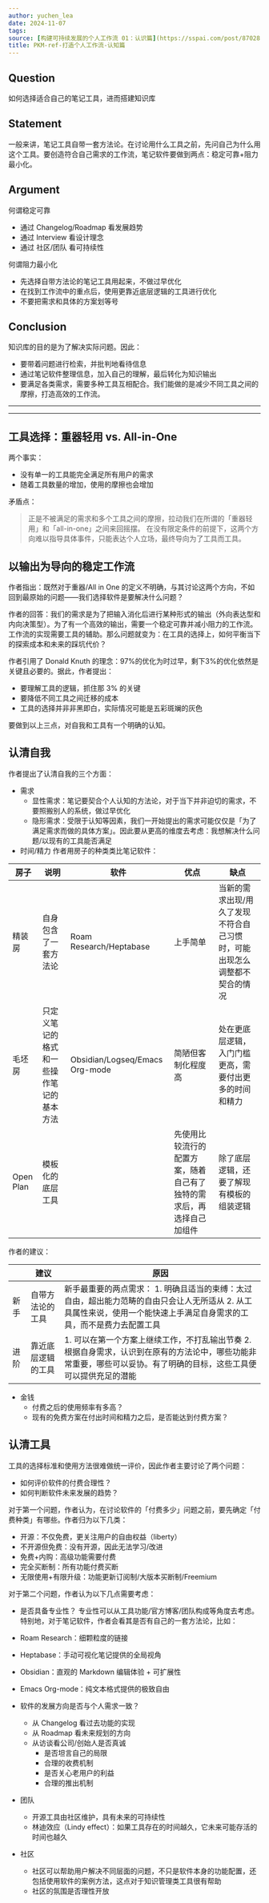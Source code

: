 ```yaml
---
author: yuchen_lea
date: 2024-11-07
tags:
source: [构建可持续发展的个人工作流 01：认识篇](https://sspai.com/post/87028)
title: PKM-ref-打造个人工作流-认知篇
---
```


## Question

如何选择适合自己的笔记工具，进而搭建知识库

## Statement

一般来讲，笔记工具自带一套方法论。在讨论用什么工具之前，先问自己为什么用这个工具。要创造符合自己需求的工作流，笔记软件要做到两点：稳定可靠+阻力最小化。

## Argument

何谓稳定可靠

- 通过 Changelog/Roadmap 看发展趋势
- 通过 Interview 看设计理念
- 通过 社区/团队 看可持续性

何谓阻力最小化

- 先选择自带方法论的笔记工具用起来，不做过早优化
- 在找到工作流中的重点后，使用更靠近底层逻辑的工具进行优化
- 不要把需求和具体的方案划等号

## Conclusion

知识库的目的是为了解决实际问题。因此：

- 要带着问题进行检索，并批判地看待信息
- 通过笔记软件整理信息，加入自己的理解，最后转化为知识输出
- 要满足各类需求，需要多种工具互相配合。我们能做的是减少不同工具之间的摩擦，打造高效的工作流。

---
---

## 工具选择：重器轻用 vs. All-in-One

两个事实：

- 没有单一的工具能完全满足所有用户的需求
- 随着工具数量的增加，使用的摩擦也会增加

矛盾点：

>正是不被满足的需求和多个工具之间的摩擦，拉动我们在所谓的「重器轻用」和「all-in-one」之间来回摇摆。
>在没有限定条件的前提下，这两个方向难以指导具体事件，只能表达个人立场，最终导向为了工具而工具。

## 以输出为导向的稳定工作流

作者指出：既然对于重器/All in One 的定义不明确，与其讨论这两个方向，不如回到最原始的问题——我们选择软件是要解决什么问题？

作者的回答：我们的需求是为了把输入消化后进行某种形式的输出（外向表达型和内向决策型）。为了有一个高效的输出，需要一个稳定可靠并减小阻力的工作流。工作流的实现需要工具的辅助。那么问题就变为：在工具的选择上，如何平衡当下的探索成本和未来的踩坑代价？

作者引用了 Donald Knuth 的理念：97%的优化为时过早，剩下3%的优化依然是关键且必要的。据此，作者提出：

- 要理解工具的逻辑，抓住那 3% 的关键
- 要降低不同工具之间迁移的成本
- 工具的选择并非非黑即白，实际情况可能是五彩斑斓的灰色

要做到以上三点，对自我和工具有一个明确的认知。

## 认清自我

作者提出了认清自我的三个方面：

- 需求
  - 显性需求：笔记要契合个人认知的方法论，对于当下并非迫切的需求，不要照搬别人的系统，做过早优化
  - 隐形需求：受限于认知等因素，我们一开始提出的需求可能仅仅是「为了满足需求而做的具体方案」。因此要从更高的维度去考虑：我想解决什么问题/以现有的工具能否满足
- 时间/精力
  作者用房子的种类类比笔记软件：
  
|     房子         |     说明                                        |     软件                                |     优点                                                                    |     缺点                                                                         |
|------------------|-------------------------------------------------|-----------------------------------------|-----------------------------------------------------------------------------|----------------------------------------------------------------------------------|
|     精装房       |     自身包含了一套方法论                        |     Roam   Research/Heptabase           |     上手简单                                                                |     当新的需求出现/用久了发现不符合自己习惯时，可能出现怎么调整都不契合的情况    |
|     毛坯房       |     只定义笔记的格式和一些操作笔记的基本方法    |     Obsidian/Logseq/Emacs   Org-mode    |     简陋但客制化程度高                                                      |     处在更底层逻辑，入门门槛更高，需要付出更多的时间和精力                       |
|     Open Plan    |     模板化的底层工具                            |                                         |     先使用比较流行的配置方案，随着自己有了独特的需求后，再选择自己加组件    |     除了底层逻辑，还要了解现有模板的组装逻辑                                     |

作者的建议：

|             | 建议                      | 原因                                                                                                                                                                                |
|-------------|---------------------------|-------------------------------------------------------------------------------------------------------------------------------------------------------------------------------------|
|     新手    |     自带方法论的工具      |     新手最重要的两点需求：  1. 明确且适当的束缚：太过自由，超出能力范畴的自由只会让人无所适从  2. 从工具属性来说，使用一个能快速上手满足自身需求的工具，而不是费力去配置工具        |
|     进阶    |     靠近底层逻辑的工具    | 1. 可以在第一个方案上继续工作，不打乱输出节奏       2. 根据自身需求，认识到在原有的方法论中，哪些功能非常重要，哪些可以妥协。有了明确的目标，这些工具便可以提供充足的潜能           |

- 金钱
  - 付费之后的使用频率有多高？
  - 现有的免费方案在付出时间和精力之后，是否能达到付费方案？

## 认清工具

工具的选择标准和使用方法很难做统一评价，因此作者主要讨论了两个问题：

- 如何评价软件的付费合理性？
- 如何判断软件未来发展的趋势？

 对于第一个问题，作者认为，在讨论软件的「付费多少」问题之前，要先确定「付费种类」有哪些。作者归为以下几类：

- 开源：不仅免费，更关注用户的自由权益（liberty）
- 不开源但免费：没有开源，因此无法学习/改进
- 免费+内购：高级功能需要付费
- 完全买断制：所有功能付费买断
- 无限使用+有限升级：功能更新订阅制/大版本买断制/Freemium

对于第二个问题，作者认为以下几点需要考虑：

- 是否具备专业性？
  专业性可以从工具功能/官方博客/团队构成等角度去考虑。特别地，对于笔记软件，作者会看其是否有自己的一套方法论，比如：

- Roam Research：细颗粒度的链接
- Heptabase：手动可视化笔记提供的全局视角
- Obsidian：直观的 Markdown 编辑体验 + 可扩展性
- Emacs Org-mode：纯文本格式提供的极致自由
- 软件的发展方向是否与个人需求一致？
  - 从 Changelog 看过去功能的实现
  - 从 Roadmap 看未来规划的方向
  - 从访谈看公司/创始人是否真诚
    - 是否坦言自己的局限
    - 合理的收费机制
    - 是否关心老用户的利益
    - 合理的推出机制
- 团队
  - 开源工具由社区维护，具有未来的可持续性
  - 林迪效应（Lindy effect）：如果工具存在的时间越久，它未来可能存活的时间也越久
- 社区
  - 社区可以帮助用户解决不同层面的问题，不只是软件本身的功能配置，还包括使用软件的案例方法，这点对于知识管理类工具很有帮助
  - 社区的氛围是否理性开放
